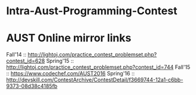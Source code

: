 # Intra-Aust-Programming-Contest
AUST
Online mirror links
===================

Fall'14 :: http://lightoj.com/practice_contest_problemset.php?contest_id=628
Spring'15 :: http://lightoj.com/practice_contest_problemset.php?contest_id=744
Fall'15 :: https://www.codechef.com/AUST2016
Spring'16 :: http://devskill.com/ContestArchive/ContestDetail/f3669744-12a1-c6bb-9373-08d38c4185fb
